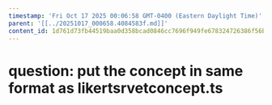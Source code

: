 ```yaml
---
timestamp: 'Fri Oct 17 2025 00:06:58 GMT-0400 (Eastern Daylight Time)'
parent: '[[../20251017_000658.4084583f.md]]'
content_id: 1d761d73fb44519baa0d358bcad0846cc7696f949fe678324726386f56b07e3d
---
```


# question: put the concept in same format as likertsrvetconcept.ts

